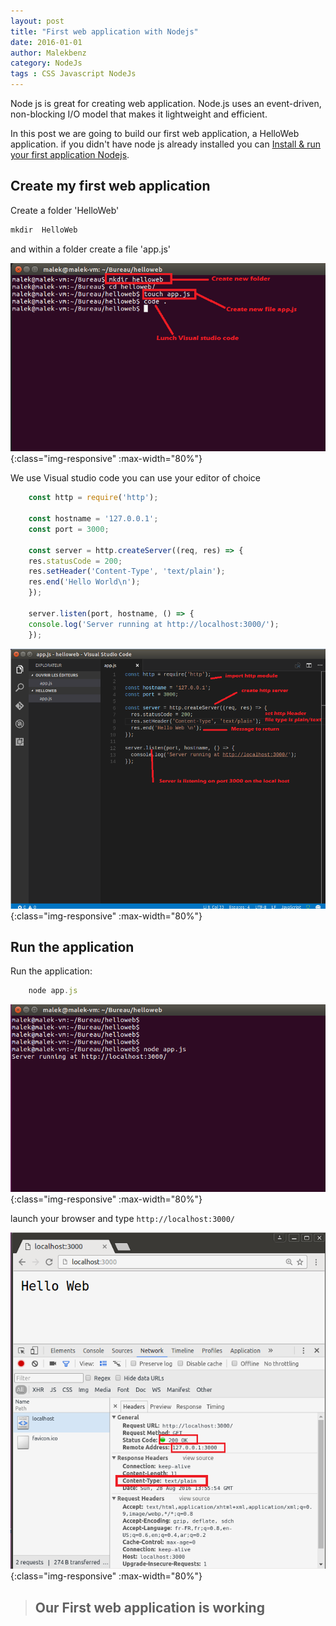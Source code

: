 ```yaml
---
layout: post
title: "First web application with Nodejs"
date: 2016-01-01
author: Malekbenz
category: NodeJs
tags : CSS Javascript NodeJs
---
```

Node js is great for creating web application. Node.js uses an event-driven, non-blocking I/O model that makes it lightweight and efficient.

In this post we are going to build our first web application, a HelloWeb application. if you didn't have node js already installed you can [Install & run your first application Nodejs](/blog/2015/12/22/install-run-your-first-application-nodejs).  

## Create my first web application  

Create a folder 'HelloWeb'

```javascript
mkdir  HelloWeb
```
and within a folder create a file 'app.js'


![CMD](/images/helloweb/cmd.png){:class="img-responsive" :max-width="80%"}

We use Visual studio code you can use your editor of choice 

```javascript
    const http = require('http');

    const hostname = '127.0.0.1';
    const port = 3000;

    const server = http.createServer((req, res) => {
    res.statusCode = 200;
    res.setHeader('Content-Type', 'text/plain');
    res.end('Hello World\n');
    });

    server.listen(port, hostname, () => {
    console.log('Server running at http://localhost:3000/');
    });
```

![vs code](/images/helloweb/vscode.png){:class="img-responsive" :max-width="80%"}


## Run the application 
    
Run the application: 

```javascript
    node app.js
```

![vs code](/images/helloweb/launch.png){:class="img-responsive" :max-width="80%"}

launch your browser and type `http://localhost:3000/`

![vs code](/images/helloweb/web.png){:class="img-responsive" :max-width="80%"}


>
> ## **Our First web application is working**
>


